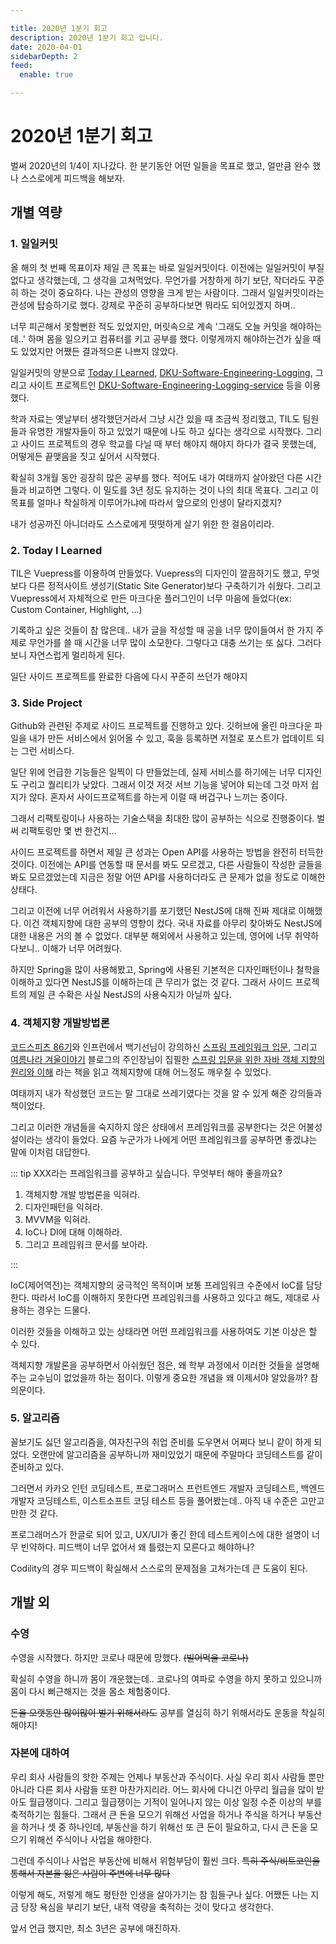 ```yaml
---

title: 2020년 1분기 회고
description: 2020년 1분기 회고 입니다.
date: 2020-04-01
sidebarDepth: 2
feed:
  enable: true

---
```


# 2020년 1분기 회고

벌써 2020년의 1/4이 지나갔다.
한 분기동안 어떤 일들을 목표로 했고, 얼만큼 완수 했나 스스로에게 피드백을 해보자.

## 개별 역량 

### 1. 일일커밋

올 해의 첫 번째 목표이자 제일 큰 목표는 바로 일일커밋이다.
이전에는 일일커밋이 부질 없다고 생각했는데, 그 생각을 고쳐먹었다.
무언가를 거창하게 하기 보단, 작더라도 꾸준히 하는 것이 중요하다.
나는 관성의 영향을 크게 받는 사람이다. 그래서 일일커밋이라는 관성에 탑승하기로 했다.
강제로 꾸준히 공부하다보면 뭐라도 되어있겠지 하며..

너무 피곤해서 못할뻔한 적도 있었지만, 머릿속으로 계속 '그래도 오늘 커밋을 해야하는데..' 하며 몸을 일으키고 컴퓨터를 키고 공부를 했다.
이렇게까지 해야하는건가 싶을 때도 있었지만 어쨌든 결과적으론 나쁘지 않았다.

일일커밋의 양분으로
[Today I Learned](https://junilhwang.github.io/TIL/),
[DKU-Software-Engineering-Logging](https://github.com/JunilHwang/DKU-Software-Engineering-Logging),
그리고 사이트 프로젝트인 [DKU-Software-Engineering-Logging-service](https://github.com/JunilHwang/DKU-Software-Engineering-Logging-service)
등을 이용했다.

학과 자료는 옛날부터 생각했던거라서 그냥 시간 있을 때 조금씩 정리했고, TIL도 팀원들과 유명한 개발자들이 하고 있었기 때문에 나도 하고 싶다는 생각으로 시작했다.
그리고 사이드 프로젝트의 경우 학교를 다닐 때 부터 해야지 해야지 하다가 결국 못했는데, 어떻게든 끝맺음을 짓고 싶어서 시작했다.

확실히 3개월 동안 굉장히 많은 공부를 했다. 적어도 내가 여태까지 살아왔던 다른 시간들과 비교하면 그렇다. 이 밀도를 3년 정도 유지하는 것이 나의 최대 목표다.
그리고 이 목표를 얼마나 착실하게 이루어가냐에 따라서 앞으로의 인생이 달라지겠지?

내가 성공까진 아니더라도 스스로에게 떳떳하게 살기 위한 한 걸음이리라.

### 2. Today I Learned

TIL은 Vuepress를 이용하여 만들었다.
Vuepress의 디자인이 깔끔하기도 했고, 무엇보다 다른 정적사이트 생성기(Static Site Generator)보다 구축하기가 쉬웠다.
그리고 Vuepress에서 자체적으로 만든 마크다운 플러그인이 너무 마음에 들었다(ex: Custom Container, Highlight, ...)

기록하고 싶은 것들이 참 많은데.. 내가 글을 작성할 때 공을 너무 많이들여서 한 가지 주제로 무언가를 쓸 때 시간을 너무 많이 소모한다.
그렇다고 대충 쓰기는 또 싫다. 그러다보니 자연스럽게 멀리하게 된다.

일단 사이드 프로젝트를 완료한 다음에 다시 꾸준히 쓰던가 해야지

### 3. Side Project

Github와 관련된 주제로 사이드 프로젝트를 진행하고 있다.
깃허브에 올린 마크다운 파일을 내가 만든 서비스에서 읽어올 수 있고, 훅을 등록하면 저절로 포스트가 업데이트 되는 그런 서비스다.

일단 위에 언급한 기능들은 일찍이 다 만들었는데, 실제 서비스를 하기에는 너무 디자인도 구리고 퀄리티가 낮았다.
그래서 이것 저것 서브 기능을 넣어야 되는데 그것 마저 쉽지가 않다.
혼자서 사이드프로젝트를 하는게 이럴 때 버겁구나 느끼는 중이다.

그래서 리팩토링이나 사용하는 기술스택을 최대한 많이 공부하는 식으로 진행중이다.
벌써 리팩토링만 몇 번 한건지...

사이드 프로젝트를 하면서 제일 큰 성과는 Open API를 사용하는 방법을 완전히 터득한 것이다.
이전에는 API를 연동할 때 문서를 봐도 모르겠고,
다른 사람들이 작성한 글들을 봐도 모르겠었는데 지금은 정말 어떤 API를 사용하더라도 큰 문제가 없을 정도로 이해한 상태다.

그리고 이전에 너무 어려워서 사용하기를 포기했던 NestJS에 대해 진짜 제대로 이해했다. 이건 객체지향에 대한 공부의 영향이 컸다.
국내 자료를 아무리 찾아봐도 NestJS에 대한 내용은 거의 볼 수 없었다. 대부분 해외에서 사용하고 있는데, 영어에 너무 취약하다보니.. 이해가 너무 어려웠다.

하지만 Spring을 많이 사용해봤고, Spring에 사용된 기본적은 디자인패턴이나 철학을 이해하고 있다면 NestJS를 이해하는데 큰 무리가 없는 것 같다.
그래서 사이드 프로젝트의 제일 큰 수확은 사실 NestJS의 사용숙지가 아닐까 싶다.

### 4. 객체지향 개발방법론

[코드스피츠 86기](https://junilhwang.github.io/TIL/CodeSpitz/Object-Oriented-Javascript/01-Intro/)와
인프런에서 백기선님이 강의하신 [스프링 프레임워크 입문](https://www.inflearn.com/course/spring#curriculum),
그리고 [여름나라 겨울이야기](https://expert0226.tistory.com/category/%EA%B0%95%EC%A2%8C/Spring%203.0) 블로그의 주인장님이 집필한
[스프링 입문을 위한 자바 객체 지향의 원리와 이해](https://wikibook.co.kr/java-oop-for-spring/) 라는 책을 읽고 객체지향에 대해 어느정도 깨우칠 수 있었다.

여태까지 내가 작성했던 코드는 말 그대로 쓰레기였다는 것을 알 수 있게 해준 강의들과 책이었다.

그리고 이러한 개념들을 숙지하지 않은 상태에서 프레임워크를 공부한다는 것은 어불성설이라는 생각이 들었다.
요즘 누군가가 나에게 어떤 프레임워크를 공부하면 좋겠냐는 말에 이처럼 대답한다.

::: tip XXX라는 프레임워크를 공부하고 싶습니다. 무엇부터 해야 좋을까요?

1. 객체지향 개발 방법론을 익혀라.
2. 디자인패턴을 익혀라.
3. MVVM을 익혀라.
4. IoC나 DI에 대해 이해하라.
5. 그리고 프레임워크 문서를 보아라.

::: 

IoC(제어역전)는 객체지향의 궁극적인 목적이며 보통 프레임워크 수준에서 IoC를 담당한다.
따라서 IoC를 이해하지 못한다면 프레임워크를 사용하고 있다고 해도, 제대로 사용하는 경우는 드물다.

이러한 것들을 이해하고 있는 상태라면 어떤 프레임워크를 사용하여도 기본 이상은 할 수 있다.

객체지향 개발론을 공부하면서 아쉬웠던 점은, 왜 학부 과정에서 이러한 것들을 설명해주는 교수님이 없었을까 하는 점이다.
이렇게 중요한 개념을 왜 이제서야 알았을까? 참 의문이다.

### 5. 알고리즘

꼴보기도 싫던 알고리즘을, 여자친구의 취업 준비를 도우면서 어쩌다 보니 같이 하게 되었다.
오랜만에 알고리즘을 공부하니까 재미있었기 때문에 주말마다 코딩테스트를 같이 준비하고 있다.

그러면서 카카오 인턴 코딩테스트, 프로그래머스 프런트엔드 개발자 코딩테스트, 백엔드 개발자 코딩테스트, 이스트소프트 코딩 테스트 등을 풀어봤는데..
아직 내 수준은 고만고만한 것 같다.

프로그래머스가 한글로 되어 있고, UX/UI가 좋긴 한데 테스트케이스에 대한 설명이 너무 빈약하다. 피드백이 너무 없어서 왜 틀렸는지 모른다고 해야하나?

Codility의 경우 피드백이 확실해서 스스로의 문제점을 고쳐가는데 큰 도움이 된다.

## 개발 외

### 수영

수영을 시작했다. 하지만 코로나 때문에 망했다. ~~(빌어먹을 코로나)~~

확실히 수영을 하니까 몸이 개운했는데.. 코로나의 여파로 수영을 하지 못하고 있으니까 몸이 다시 뻐근해지는 것을 몸소 체험중이다.

~~돈을 오랫동안 많이많이 벌기 위해서라도~~ 공부를 열심히 하기 위해서라도 운동을 착실히 해야지!

### 자본에 대하여

우리 회사 사람들의 핫한 주제는 언제나 부동산과 주식이다. 사실 우리 회사 사람들 뿐만 아니라 다른 회사 사람들 또한 마찬가지리라.
어느 회사에 다니건 아무리 월급을 많이 받아도 월급쟁이다. 그리고 월급쟁이는 기적이 일어나지 않는 이상 일정 수준 이상의 부를 축적하기는 힘들다.
그래서 큰 돈을 모으기 위해선 사업을 하거나 주식을 하거나 부동산을 하거나 셋 중 하나인데, 부동산을 하기 위해선 또 큰 돈이 필요하고,
다시 큰 돈을 모으기 위해선 주식이나 사업을 해야한다.

그런데 주식이나 사업은 부동산에 비해서 위험부담이 훨씬 크다. ~~특히 주식/비트코인을 통해서 자본을 잃은 사람이 주변에 너무 많다~~

이렇게 해도, 저렇게 해도 평탄한 인생을 살아가기는 참 힘들구나 싶다.
어쨌든 나는 지금 당장 욕심을 부리기 보단, 내적 역량을 축적하는 것이 맞다고 생각한다.

앞서 언급 했지만, 최소 3년은 공부에 매진하자. 